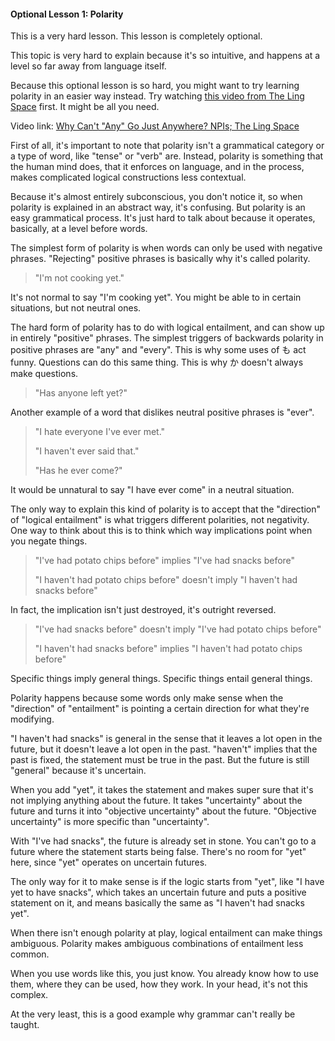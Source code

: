 #### Optional Lesson 1: Polarity

<div class="warning">
This is a very hard lesson. This lesson is completely optional.
</div>

This topic is very hard to explain because it's so intuitive, and happens at a level so far away from language itself.

Because this optional lesson is so hard, you might want to try learning polarity in an easier way instead. Try watching [this video from The Ling Space](https://www.youtube.com/watch?v=vd8cjyxHQdw) first. It might be all you need.

Video link: [Why Can't "Any" Go Just Anywhere? NPIs; The Ling Space](https://www.youtube.com/watch?v=vd8cjyxHQdw)

First of all, it's important to note that polarity isn't a grammatical category or a type of word, like "tense" or "verb" are. Instead, polarity is something that the human mind does, that it enforces on language, and in the process, makes complicated logical constructions less contextual.

Because it's almost entirely subconscious, you don't notice it, so when polarity is explained in an abstract way, it's confusing. But polarity is an easy grammatical process. It's just hard to talk about because it operates, basically, at a level before words.

The simplest form of polarity is when words can only be used with negative phrases. "Rejecting" positive phrases is basically why it's called polarity.

> "I'm not cooking yet."

It's not normal to say "I'm cooking yet". You might be able to in certain situations, but not neutral ones.

The hard form of polarity has to do with logical entailment, and can show up in entirely "positive" phrases. The simplest triggers of backwards polarity in positive phrases are "any" and "every". This is why some uses of も act funny. Questions can do this same thing. This is why か doesn't always make questions.

> "Has anyone left yet?"

Another example of a word that dislikes neutral positive phrases is "ever".

> "I hate everyone I've ever met."
>
> "I haven't ever said that."
>
> "Has he ever come?"

It would be unnatural to say "I have ever come" in a neutral situation.

The only way to explain this kind of polarity is to accept that the "direction" of "logical entailment" is what triggers different polarities, not negativity. One way to think about this is to think which way implications point when you negate things.

> "I've had potato chips before" implies "I've had snacks before"
>
> "I haven't had potato chips before" doesn't imply "I haven't had snacks before"

In fact, the implication isn't just destroyed, it's outright reversed.

> "I've had snacks before" doesn't imply "I've had potato chips before"
>
> "I haven't had snacks before" implies "I haven't had potato chips before"

Specific things imply general things. Specific things entail general things.

Polarity happens because some words only make sense when the "direction" of "entailment" is pointing a certain direction for what they're modifying.

"I haven't had snacks" is general in the sense that it leaves a lot open in the future, but it doesn't leave a lot open in the past. "haven't" implies that the past is fixed, the statement must be true in the past. But the future is still "general" because it's uncertain.

When you add "yet", it takes the statement and makes super sure that it's not implying anything about the future. It takes "uncertainty" about the future and turns it into "objective uncertainty" about the future. "Objective uncertainty" is more specific than "uncertainty".

With "I've had snacks", the future is already set in stone. You can't go to a future where the statement starts being false. There's no room for "yet" here, since "yet" operates on uncertain futures.

The only way for it to make sense is if the logic starts from "yet", like "I have yet to have snacks", which takes an uncertain future and puts a positive statement on it, and means basically the same as "I haven't had snacks yet".

When there isn't enough polarity at play, logical entailment can make things ambiguous. Polarity makes ambiguous combinations of entailment less common.

When you use words like this, you just know. You already know how to use them, where they can be used, how they work. In your head, it's not this complex.

At the very least, this is a good example why grammar can't really be taught.
